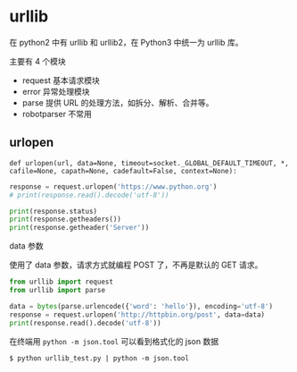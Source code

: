 # urllib

在 python2 中有 urllib 和 urllib2，在 Python3 中统一为 urllib 库。

主要有 4 个模块

* request 基本请求模块
* error 异常处理模块
* parse 提供 URL 的处理方法，如拆分、解析、合并等。
* robotparser 不常用

## urlopen

`def urlopen(url, data=None, timeout=socket._GLOBAL_DEFAULT_TIMEOUT,
            *, cafile=None, capath=None, cadefault=False, context=None):`

``` python
response = request.urlopen('https://www.python.org')
# print(response.read().decode('utf-8'))

print(response.status)
print(response.getheaders())
print(response.getheader('Server'))
```

data 参数

使用了 data 参数，请求方式就编程 POST 了，不再是默认的 GET 请求。

``` python
from urllib import request
from urllib import parse

data = bytes(parse.urlencode({'word': 'hello'}), encoding='utf-8')
response = request.urlopen('http://httpbin.org/post', data=data)
print(response.read().decode('utf-8'))
```

在终端用 `python -m json.tool` 可以看到格式化的 json 数据

```
$ python urllib_test.py | python -m json.tool
```